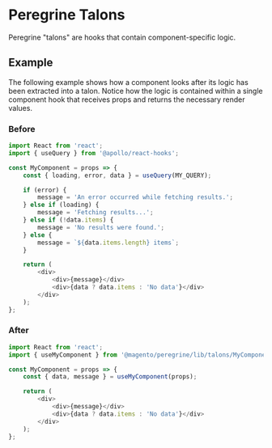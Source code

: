 # Peregrine Talons

Peregrine "talons" are hooks that contain component-specific logic.

## Example

The following example shows how a component looks after its logic has been extracted into a talon. Notice how the logic is contained within a single component hook that receives props and returns the necessary render values.

### Before

```js
import React from 'react';
import { useQuery } from '@apollo/react-hooks';

const MyComponent = props => {
    const { loading, error, data } = useQuery(MY_QUERY);

    if (error) {
        message = 'An error occurred while fetching results.';
    } else if (loading) {
        message = 'Fetching results...';
    } else if (!data.items) {
        message = 'No results were found.';
    } else {
        message = `${data.items.length} items`;
    }

    return (
        <div>
            <div>{message}</div>
            <div>{data ? data.items : 'No data'}</div>
        </div>
    );
};
```

### After

```js
import React from 'react';
import { useMyComponent } from '@magento/peregrine/lib/talons/MyComponent';

const MyComponent = props => {
    const { data, message } = useMyComponent(props);

    return (
        <div>
            <div>{message}</div>
            <div>{data ? data.items : 'No data'}</div>
        </div>
    );
};
```
